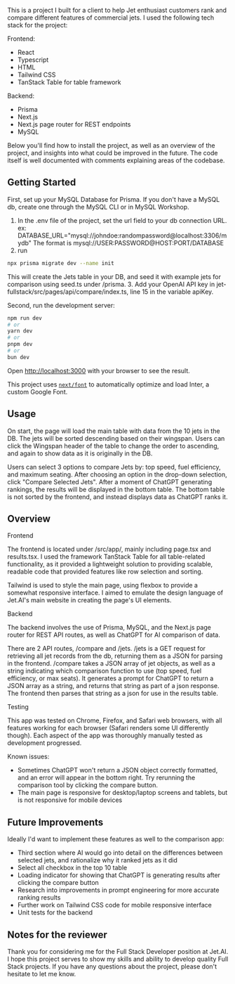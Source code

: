 This is a project I built for a client to help Jet enthusiast customers rank and compare different features of commercial jets. I used the following tech stack for the project:

Frontend:
- React
- Typescript
- HTML
- Tailwind CSS
- TanStack Table for table framework

Backend:
- Prisma
- Next.js
- Next.js page router for REST endpoints
- MySQL

Below you'll find how to install the project, as well as an overview of the project, and insights into what could be improved in the future. The code itself is well documented with comments explaining areas of the codebase.

## Getting Started

First, set up your MySQL Database for Prisma. If you don't have a MySQL db, create one through the MySQL CLI or in MySQL Workshop.
1. In the .env file of the project, set the url field to your db connection URL.
ex: DATABASE_URL="mysql://johndoe:randompassword@localhost:3306/mydb"
The format is mysql://USER:PASSWORD@HOST:PORT/DATABASE
2. run
```bash
npx prisma migrate dev --name init
```
This will create the Jets table in your DB, and seed it with example jets for comparison using seed.ts under /prisma.
3. Add your OpenAI API key in jet-fullstack/src/pages/api/compare/index.ts, line 15 in the variable apiKey.


Second, run the development server:
```bash
npm run dev
# or
yarn dev
# or
pnpm dev
# or
bun dev
```

Open [http://localhost:3000](http://localhost:3000) with your browser to see the result.

This project uses [`next/font`](https://nextjs.org/docs/basic-features/font-optimization) to automatically optimize and load Inter, a custom Google Font.

## Usage
On start, the page will load the main table with data from the 10 jets in the DB. The jets will be sorted descending based on their wingspan. Users can click the Wingspan header of the table to change the order to ascending, and again to show data as it is originally in the DB.

Users can select 3 options to compare Jets by: top speed, fuel efficiency, and maximum seating. After choosing an option in the drop-down selection, click "Compare Selected Jets". After a moment of ChatGPT generating rankings, the results will be displayed in the bottom table. The bottom table is not sorted by the frontend, and instead displays data as ChatGPT ranks it.

## Overview

Frontend

The frontend is located under /src/app/, mainly including page.tsx and results.tsx. I used the framework TanStack Table for all table-related functionality, as it provided a lightweight solution to providing scalable, readable code that provided features like row selection and sorting.

Tailwind is used to style the main page, using flexbox to provide a somewhat responsive interface. I aimed to emulate the design language of Jet.AI's main website in creating the page's UI elements.

Backend

The backend involves the use of Prisma, MySQL, and the Next.js page router for REST API routes, as well as ChatGPT for AI comparison of data.

There are 2 API routes, /compare and /jets. /jets is a GET request for retrieving all jet records from the db, returning them as a JSON for parsing in the frontend. /compare takes a JSON array of jet objects, as well as a string indicating which comparison function to use (top speed, fuel efficiency, or max seats). It generates a prompt for ChatGPT to return a JSON array as a string, and returns that string as part of a json response. The frontend then parses that string as a json for use in the results table.

Testing

This app was tested on Chrome, Firefox, and Safari web browsers, with all features working for each browser (Safari renders some UI differently though). Each aspect of the app was thoroughly manually tested as development progressed.

Known issues:
- Sometimes ChatGPT won't return a JSON object correctly formatted, and an error will appear in the bottom right. Try rerunning the comparison tool by clicking the compare button.
- The main page is responsive for desktop/laptop screens and tablets, but is not responsive for mobile devices

## Future Improvements

Ideally I'd want to implement these features as well to the comparison app:
- Third section where AI would go into detail on the differences between selected jets, and rationalize why it ranked jets as it did
- Select all checkbox in the top 10 table
- Loading indicator for showing that ChatGPT is generating results after clicking the compare button
- Research into improvements in prompt engineering for more accurate ranking results
- Further work on Tailwind CSS code for mobile responsive interface
- Unit tests for the backend

## Notes for the reviewer
Thank you for considering me for the Full Stack Developer position at Jet.AI. I hope this project serves to show my skills and ability to develop quality Full Stack projects. If you have any questions about the project, please don't hesitate to let me know.
